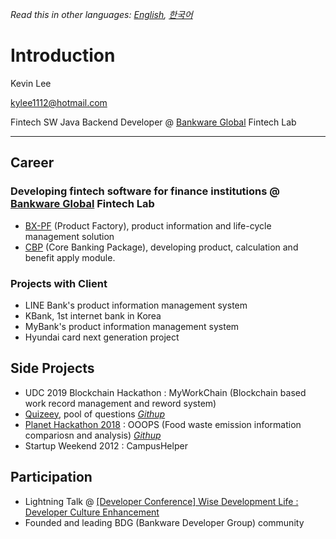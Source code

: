 *Read this in other languages: [English](README.md), [한국어](README.ko.md)*

# Introduction

Kevin Lee

kylee1112@hotmail.com

Fintech SW Java Backend Developer @ [Bankware Global](http://www.bankwareglobal.com) Fintech Lab

---

## Career

### Developing fintech software for finance institutions @ [Bankware Global](http://www.bankwareglobal.com) Fintech Lab
  - [BX-PF](http://bankwareglobal.com/wp/en/pf-new/) (Product Factory), product information and life-cycle management solution 
  - [CBP](http://bankwareglobal.com/wp/en/cbp-new/) (Core Banking Package), developing product, calculation and benefit apply module.


### Projects with Client
  - LINE Bank's product information management system
  - KBank, 1st internet bank in Korea
  - MyBank's product information management system
  - Hyundai card next generation project


## Side Projects
  - UDC 2019 Blockchain Hackathon : MyWorkChain (Blockchain based work record management and reword system)
  - [Quizeey](http://quizeey.com), pool of questions *[Githup](https://github.com/keunyop/quizeey)*
  - [Planet Hackathon 2018](https://sites.google.com/view/planethackathon)  : OOOPS (Food waste emission information compariosn and analysis) *[Githup](https://github.com/DoonDoony/ooops)*
  - Startup Weekend 2012 : CampusHelper


## Participation
  - Lightning Talk @ [[Developer Conference] Wise Development Life : Developer Culture Enhancement](https://event-us.kr/ted/event/9635)
  - Founded and leading BDG (Bankware Developer Group) community
